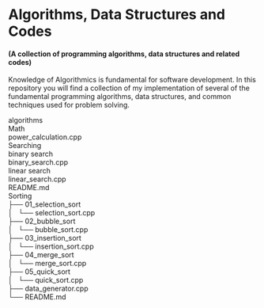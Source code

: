 # Algorithms, Data Structures and Codes
#### (A collection of programming algorithms, data structures and related codes)

Knowledge of Algorithmics is fundamental for software development.  In this repository  you will find a collection of my implementation of several of the fundamental programming algorithms, data structures, and common techniques used for problem solving.


algorithms  
   Math  
      power_calculation.cpp  
   Searching  
      binary search  
         binary_search.cpp  
      linear search  
         linear_search.cpp  
         README.md  
   Sorting  
     ├── 01_selection_sort  
     │   └── selection_sort.cpp  
     ├── 02_bubble_sort  
     │   └── bubble_sort.cpp  
     ├── 03_insertion_sort  
     │   └── insertion_sort.cpp  
     ├── 04_merge_sort  
     │   └── merge_sort.cpp  
     ├── 05_quick_sort  
     │   └── quick_sort.cpp  
     ├── data_generator.cpp  
     └── README.md  

